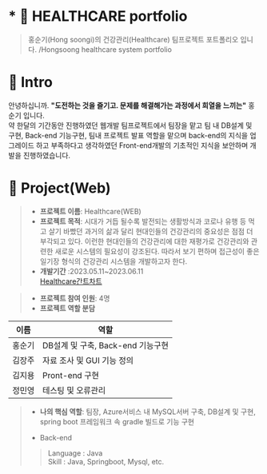 # * 📑 HEALTHCARE portfolio
> 홍순기(Hong soongi)의 건강관리(Healthcare) 팀프로젝트 포트폴리오 입니다. /Hongsoong healthcare system portfolio

# 🤝 Intro
 안녕하십니까. **"도전하는 것을 즐기고. 문제를 해결해가는 과정에서 희열을 느끼는"** 홍순기 입니다. <br>
약 한달의 기간동안 진행하였던 웹개발 팀프로젝트에서 팀장을 맡고 팀 내 DB설계 및 구현, Back-end 기능구현, 팀내 프로젝트 발표 역할을 맡으며 back-end의 지식을 업그레이드 하고 부족하다고 생각하였던 Front-end개발의 기초적인 지식을 보안하며 개발을 진행하였습니다.

# 📖 Project(Web)
> - **프로젝트 이름**: Healthcare(WEB)
> - **프로젝트 목적**: 시대가 거듭 될수록 발전되는 생활방식과 코로나 유행 등 먹고 살기 바빴던 과거의 삶과 달리 현대인들의 건강관리의 중요성은 점점 더 부각되고 있다. 이런한 현대인들의 건강관리에 대한 재평가로 건강관리와 관련한 새로운 시스템의 필요성이 강조된다. 따라서 보기 편하며 접근성이 좋은 일기장 형식의 건강관리 시스템을 개발하고자 한다.
> - **개발기간** :2023.05.11~2023.06.11 <br>
[Healthcare간트차트](https://gi.esmplus.com/sungi211/portfolio/healthcarechart_copy.jpg)

> - **프로젝트 참여 인원**: 4명
> - **프로젝트 역할 분담** <br>
 
| 이름 | 역할 |
|--|--|
홍순기| DB설계 및 구축, Back-end 기능구현
김장주| 자료 조사 및 GUI 기능 정의
김지용| Pront-end 구현
정민영| 테스팅 및 오류관리

> - **나의 핵심 역할**: 팀장, Azure서비스 내 MySQL서버 구축, DB설계 및 구현, spring boot 프레임워크 속 gradle 빌드로 기능 구현
>
> - Back-end
>> Language : Java <br> Skill : Java, Springboot, Mysql, etc.

